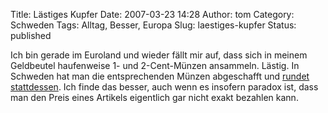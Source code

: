 Title: Lästiges Kupfer
Date: 2007-03-23 14:28
Author: tom
Category: Schweden
Tags: Alltag, Besser, Europa
Slug: laestiges-kupfer
Status: published

Ich bin gerade im Euroland und wieder fällt mir auf, dass sich in meinem
Geldbeutel haufenweise 1- und 2-Cent-Münzen ansammeln. Lästig. In
Schweden hat man die entsprechenden Münzen abgeschafft und [rundet
stattdessen](http://www.fiket.de/2006/07/25/rundungsfehler/). Ich finde
das besser, auch wenn es insofern paradox ist, dass man den Preis eines
Artikels eigentlich gar nicht exakt bezahlen kann.

